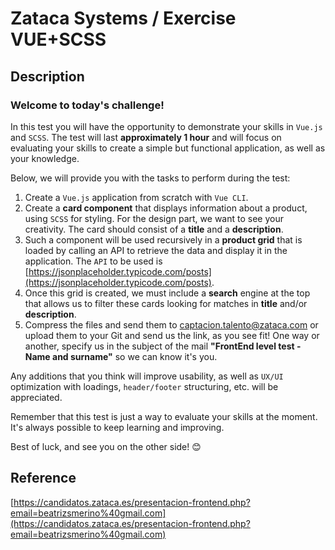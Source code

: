 # Zataca Systems / Exercise VUE+SCSS

## Description

### Welcome to today's challenge!

In this test you will have the opportunity to demonstrate your skills in `Vue.js` and `SCSS`. The test will last **approximately 1 hour** and will focus on evaluating your skills to create a simple but functional application, as well as your knowledge.

Below, we will provide you with the tasks to perform during the test:

1. Create a `Vue.js` application from scratch with `Vue CLI`.
2. Create a **card component** that displays information about a product, using `SCSS` for styling. For the design part, we want to see your creativity. The card should consist of a **title** and a **description**.
3. Such a component will be used recursively in a **product grid** that is loaded by calling an API to retrieve the data and display it in the application. The `API` to be used is [https://jsonplaceholder.typicode.com/posts](https://jsonplaceholder.typicode.com/posts).
4. Once this grid is created, we must include a **search** engine at the top that allows us to filter these cards looking for matches in **title** and/or **description**.
5. Compress the files and send them to [captacion.talento@zataca.com](captacion.talento@zataca.com) or upload them to your Git and send us the link, as you see fit! One way or another, specify us in the subject of the mail **"FrontEnd level test - Name and surname"** so we can know it's you.

Any additions that you think will improve usability, as well as `UX/UI` optimization with loadings, `header/footer` structuring, etc. will be appreciated.

Remember that this test is just a way to evaluate your skills at the moment. It's always possible to keep learning and improving.

Best of luck, and see you on the other side! 😊

## Reference

[https://candidatos.zataca.es/presentacion-frontend.php?email=beatrizsmerino%40gmail.com](https://candidatos.zataca.es/presentacion-frontend.php?email=beatrizsmerino%40gmail.com)
